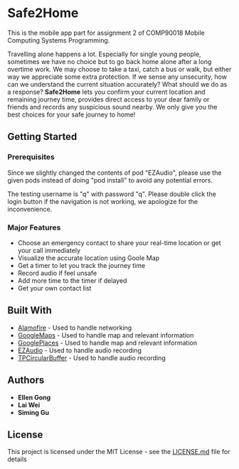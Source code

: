 # Safe2Home

This is the mobile app part for assignment 2 of COMP90018 Mobile Computing Systems Programming. 
    
Travelling alone happens a lot. Especially for single young people, sometimes we have no choice but to go back home alone after a long overtime work. We may choose to take a taxi, catch a bus or walk, but either way we appreciate some extra protection. If we sense any unsecurity, how can we understand the current situation accurately? What should we do as a response? **Safe2Home** lets you confirm your current location and remaining journey time, provides direct access to your dear family or friends and records any suspicious sound nearby. We only give you the best choices for your safe journey to home!  

## Getting Started

### Prerequisites

Since we slightly changed the contents of pod "EZAudio", please use the given pods instead of doing "pod install" to avoid any potential errors. 
     
The testing username is "q" with password "q". Please double click the login button if the navigation is not working, we apologize for the inconvenience.

### Major Features

* Choose an emergency contact to share your real-time location or get your call immediately
* Visualize the accurate location using Goole Map
* Get a timer to let you track the journey time
* Record audio if feel unsafe
* Add more time to the timer if delayed
* Get your own contact list

## Built With

* [Alamofire](https://github.com/Alamofire/Alamofire) - Used to handle networking
* [GoogleMaps](https://github.com/googlemaps/) - Used to handle map and relevant information
* [GooglePlaces](https://github.com/qpowell/google_places) - Used to handle map and relevant information
* [EZAudio](https://github.com/syedhali/EZAudio) - Used to handle audio recording
* [TPCircularBuffer](https://github.com/michaeltyson/TPCircularBuffer) - Used to handle audio recording


## Authors

* **Ellen Gong**
* **Lai Wei**
* **Siming Gu**


## License

This project is licensed under the MIT License - see the [LICENSE.md](LICENSE.md) file for details
